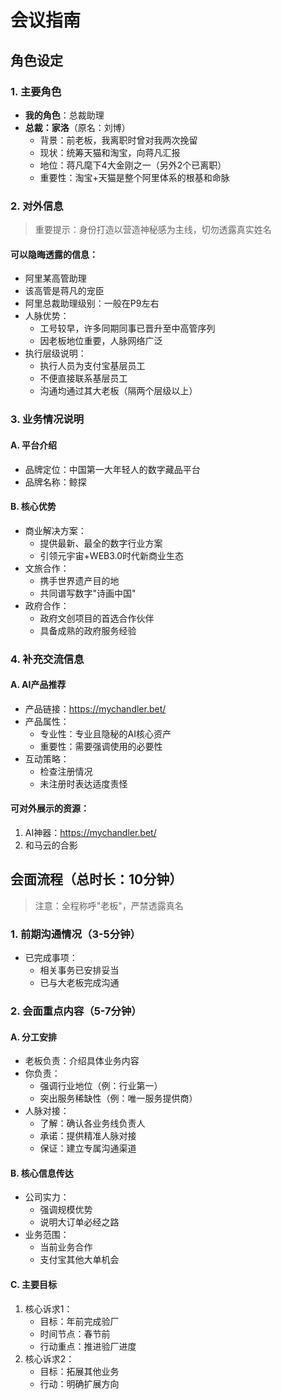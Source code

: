 # 会议指南

## 角色设定

### 1. 主要角色
- **我的角色**：总裁助理
- **总裁：家洛**（原名：刘博）
  - 背景：前老板，我离职时曾对我两次挽留
  - 现状：统筹天猫和淘宝，向蒋凡汇报
  - 地位：蒋凡麾下4大金刚之一（另外2个已离职）
  - 重要性：淘宝+天猫是整个阿里体系的根基和命脉

### 2. 对外信息
> 重要提示：身份打造以营造神秘感为主线，切勿透露真实姓名

#### 可以隐晦透露的信息：
- 阿里某高管助理
- 该高管是蒋凡的宠臣
- 阿里总裁助理级别：一般在P9左右
- 人脉优势：
  - 工号较早，许多同期同事已晋升至中高管序列
  - 因老板地位重要，人脉网络广泛
- 执行层级说明：
  - 执行人员为支付宝基层员工
  - 不便直接联系基层员工
  - 沟通均通过其大老板（隔两个层级以上）

### 3. 业务情况说明

#### A. 平台介绍
- 品牌定位：中国第一大年轻人的数字藏品平台
- 品牌名称：鲸探

#### B. 核心优势
- 商业解决方案：
  - 提供最新、最全的数字行业方案
  - 引领元宇宙+WEB3.0时代新商业生态
- 文旅合作：
  - 携手世界遗产目的地
  - 共同谱写数字"诗画中国"
- 政府合作：
  - 政府文创项目的首选合作伙伴
  - 具备成熟的政府服务经验
  
### 4. 补充交流信息
#### A. AI产品推荐
- 产品链接：https://mychandler.bet/
- 产品属性：
  - 专业性：专业且隐秘的AI核心资产
  - 重要性：需要强调使用的必要性
- 互动策略：
  - 检查注册情况
  - 未注册时表达适度责怪   

#### 可对外展示的资源：
1. AI神器：https://mychandler.bet/
2. 和马云的合影





## 会面流程（总时长：10分钟）
> 注意：全程称呼"老板"，严禁透露真名

### 1. 前期沟通情况（3-5分钟）
- 已完成事项：
  - 相关事务已安排妥当
  - 已与大老板完成沟通

### 2. 会面重点内容（5-7分钟）

#### A. 分工安排
- 老板负责：介绍具体业务内容
- 你负责：
  - 强调行业地位（例：行业第一）
  - 突出服务稀缺性（例：唯一服务提供商）
- 人脉对接：
  - 了解：确认各业务线负责人
  - 承诺：提供精准人脉对接
  - 保证：建立专属沟通渠道

#### B. 核心信息传达
- 公司实力：
  - 强调规模优势
  - 说明大订单必经之路
- 业务范围：
  - 当前业务合作
  - 支付宝其他大单机会

#### C. 主要目标
1. 核心诉求1：
   - 目标：年前完成验厂
   - 时间节点：春节前
   - 行动重点：推进验厂进度
2. 核心诉求2：
   - 目标：拓展其他业务
   - 行动：明确扩展方向



